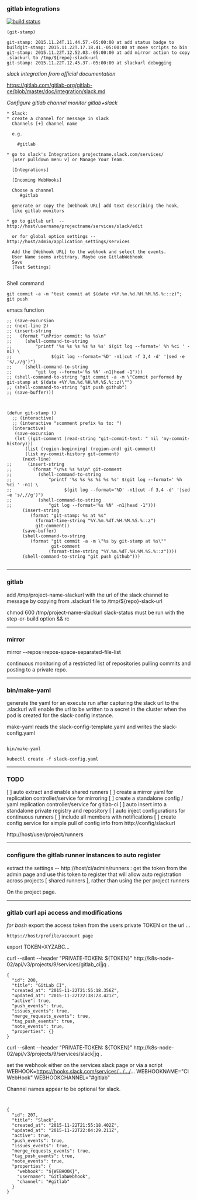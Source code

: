 ### gitlab integrations

[![build status](http://k8s-node-02/ci/projects/3/status.png?ref=master)](http://k8s-node-02/ci/projects/3?ref=master)

```
(git-stamp)

git-stamp: 2015.11.24T.11.44.57.-05:00:00 at add status badge to buildgit-stamp: 2015.11.22T.17.18.41.-05:00:00 at move scripts to bin
git-stamp: 2015.11.22T.12.52.03.-05:00:00 at add mirror action to copy .slackurl to /tmp/${repo}-slack-url
git-stamp: 2015.11.22T.12.45.37.-05:00:00 at slackurl debugging
```

*slack integration from official documentation*

https://gitlab.com/gitlab-org/gitlab-ce/blob/master/doc/integration/slack.md


*Configure gitlab channel monitor gitlab+slack*
```
* Slack:
* create a channel for message in slack
  Channels [+] channel name

  e.g.

    #gitlab

* go to slack's Integrations projectname.slack.com/services/
  [user pulldown menu v] or Manage Your Team.

  [Integrations]

  [Incoming WebHooks]

  Choose a channel
     #gitlab 

  generate or copy the [Webhook URL] add text describing the hook,
  like gitlab monitors

* go to gitlab url  -- http://host/username/projectname/services/slack/edit

  or for global option settings -- http://host/admin/application_settings/services

  Add the [Webhook URL] to the webhook and select the events.
  User Name seems arbitrary. Maybe use GitlabWebhook
  Save
  [Test Settings]


```


Shell command
```
git commit -a -m "test commit at $(date +%Y.%m.%d.%H.%M.%S.%:::z)"; git push
```
emacs function
```
;; (save-excursion
;; (next-line 2)
;; (insert-string 
;;   (format "\nPrior commit: %s %s\n"
;;     (shell-command-to-string
;;         "printf '%s %s %s %s %s %s' $(git log --format=' %h %ci ' -n1) \
;;               $(git log --format='%D' -n1|cut -f 3,4 -d' '|sed -e 's/,//g')")
;;     (shell-command-to-string
;;         "git log --format='%s %N' -n1|head -1")))
;; (shell-command-to-string "git commit -a -m \"Commit performed by git-stamp at $(date +%Y.%m.%d.%H.%M.%S.%::z)\"")
;; (shell-command-to-string "git push github")
;; (save-buffer)))



(defun git-stamp ()
  ;; (interactive)
  ;; (interactive "scomment prefix %s to: ")
  (interactive)
   (save-excursion
   (let ((git-comment (read-string "git-commit-text: " nil 'my-commit-history)))
       (list (region-beginning) (region-end) git-comment)
       (list my-commit-history git-comment)
      (next-line)
;;      (insert-string 
;;        (format "\n%s %s %s\n" git-comment
;;          (shell-command-to-string
;;              "printf '%s %s %s %s %s %s' $(git log --format=' %h %ci ' -n1) \
;;                    $(git log --format='%D' -n1|cut -f 3,4 -d' '|sed -e 's/,//g')")
;;          (shell-command-to-string
;;              "git log --format='%s %N' -n1|head -1")))
      (insert-string 
         (format "git-stamp: %s at %s" 
           (format-time-string "%Y.%m.%dT.%H.%M.%S.%::z")
           git-comment))
      (save-buffer)
      (shell-command-to-string
         (format "git commit -a -m \"%s by git-stamp at %s\"" 
                 git-comment
                (format-time-string "%Y.%m.%dT.%H.%M.%S.%::z"))))
      (shell-command-to-string "git push github")))


```
---
### gitlab

add /tmp/project-name-slackurl with the url of the slack channel to message
by copying from .slackurl file to /tmp/${repo}-slack-url

chmod 600 /tmp/project-name-slackurl
slack-status must be run with the step-or-build option && rc

---
### mirror

mirror --repos=repos-space-separated-file-list

continuous monitoring of a restricted list of repositories pulling
commits and posting to a private repo.


---
### bin/make-yaml

generate the yaml for an execute run after capturing the slack url to
the .slackurl will enable the url to be written to a secret in the
cluster when the pod is created for the slack-config instance.

make-yaml reads the slack-config-template.yaml and writes the
slack-config.yaml


```

bin/make-yaml

kubectl create -f slack-config.yaml 

```


---

### TODO

[ ] auto extract and enable shared runners
[ ] create a mirror yaml for replication controller/service for mirroring
[ ] create a standalone config / yaml replication controller/service for gitlab-ci
[ ] auto insert into a standalone private registry and repository
[ ] auto inject configurations for continuous runners
[ ] include all members with notifications
[ ] create config service for simple pull of config info from http://config/slackurl

http://host/user/project/runners


---
### configure the gitlab runner instances to auto register

extract the settings -- http://host/ci/admin/runners : get the token
from the admin page and use this token to register that will allow
auto registration across projects [ shared runners ], rather than
using the per project runners

On the project page.

---
### gitlab curl api access and modifications

*for bash* export the access token from the users private TOKEN on the url ...

    https://host/profile/account page

export TOKEN=XYZABC...

curl --silent --header "PRIVATE-TOKEN: ${TOKEN}" http://k8s-node-02/api/v3/projects/9/services/gitlab_ci|jq .

```
{
  "id": 200,
  "title": "GitLab CI",
  "created_at": "2015-11-22T21:55:18.356Z",
  "updated_at": "2015-11-22T22:38:23.421Z",
  "active": true,
  "push_events": true,
  "issues_events": true,
  "merge_requests_events": true,
  "tag_push_events": true,
  "note_events": true,
  "properties": {}
}
```

curl --silent --header "PRIVATE-TOKEN: ${TOKEN}" http://k8s-node-02/api/v3/projects/9/services/slack|jq .

set the webhook either on the services slack page or via a script
WEBHOOK=https://hooks.slack.com/services/.../.../...
WEBHOOKNAME="CI WebHook"
WEBHOOKCHANNEL="#gitlab"

Channel names appear to be optional for slack.

```


{
  "id": 207,
  "title": "Slack",
  "created_at": "2015-11-22T21:55:18.402Z",
  "updated_at": "2015-11-22T22:04:29.211Z",
  "active": true,
  "push_events": true,
  "issues_events": true,
  "merge_requests_events": true,
  "tag_push_events": true,
  "note_events": true,
  "properties": {
    "webhook": "${WEBHOOK}",
    "username": "GitlabWebhook",
    "channel": "#gitlab"
  }
}
```
